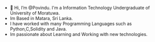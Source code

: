 - 👋 Hi, I’m @Povindu. I'm a Information Technology Undergraduate of University of Moratuwa. 
- Im Based in Matara, Sri Lanka.
- I have worked with many Programming Languages such as Python,C,Solidity and Java.
- Im passionate about Learning and Working with new technologies.
